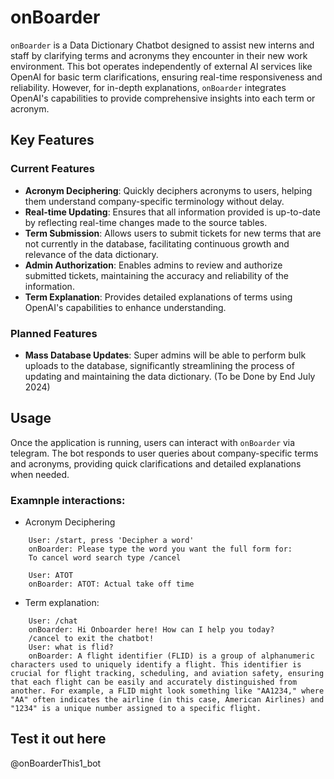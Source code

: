 # onBoarder
`onBoarder` is a Data Dictionary Chatbot designed to assist new interns and staff by clarifying terms and acronyms they encounter in their new work environment. This bot operates independently of external AI services like OpenAI for basic term clarifications, ensuring real-time responsiveness and reliability. However, for in-depth explanations, `onBoarder` integrates OpenAI's capabilities to provide comprehensive insights into each term or acronym.

## Key Features
### Current Features
- **Acronym Deciphering**: Quickly deciphers acronyms to users, helping them understand company-specific terminology without delay.
- **Real-time Updating**: Ensures that all information provided is up-to-date by reflecting real-time changes made to the source tables.
- **Term Submission**: Allows users to submit tickets for new terms that are not currently in the database, facilitating continuous growth and relevance of the data dictionary.
- **Admin Authorization**: Enables admins to review and authorize submitted tickets, maintaining the accuracy and reliability of the information.
- **Term Explanation**: Provides detailed explanations of terms using OpenAI's capabilities to enhance understanding.

### Planned Features
- **Mass Database Updates**: Super admins will be able to perform bulk uploads to the database, significantly streamlining the process of updating and maintaining the data dictionary. (To be Done by End July 2024)


## Usage
Once the application is running, users can interact with `onBoarder` via telegram. The bot responds to user queries about company-specific terms and acronyms, providing quick clarifications and detailed explanations when needed.

### Examnple interactions:
- Acronym Deciphering
```
    User: /start, press 'Decipher a word'
    onBoarder: Please type the word you want the full form for:
    To cancel word search type /cancel

    User: ATOT
    onBoarder: ATOT: Actual take off time
```

- Term explanation:
```
    User: /chat
    onBoarder: Hi Onboarder here! How can I help you today?
    /cancel to exit the chatbot!
    User: what is flid?
    onBoarder: A flight identifier (FLID) is a group of alphanumeric characters used to uniquely identify a flight. This identifier is crucial for flight tracking, scheduling, and aviation safety, ensuring that each flight can be easily and accurately distinguished from another. For example, a FLID might look something like "AA1234," where "AA" often indicates the airline (in this case, American Airlines) and "1234" is a unique number assigned to a specific flight.
```

## Test it out here
@onBoarderThis1_bot